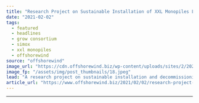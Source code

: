 ```yaml
---
title: "Research Project on Sustainable Installation of XXL Monopiles Launched"
date: "2021-02-02"
tags: 
  - featured
  - headlines
  - grow consortium
  - simox
  - xxl monopiles
  - offshorewind
source: "offshorewind"
image_url: "https://cdn.offshorewind.biz/wp-content/uploads/sites/2/2021/02/02155016/GROW-program_SIMOX-project.jpeg"
image_fp: "/assets/img/post_thumbnails/18.jpeg"
lead: "A research project on sustainable installation and decommissioning of XXL monopiles for large next-generation"
article_url: "https://www.offshorewind.biz/2021/02/02/research-project-on-sustainable-installation-of-xxl-monopiles-launched/"
---
```


---
